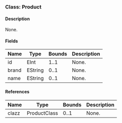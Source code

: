 ### Class: Product

#### Description

None.

#### Fields

| Name| Type| Bounds| Description|
| -----| ----| ------| -----------|
|id|EInt|1..1|None.|
|brand|EString|0..1|None.|
|name|EString|0..1|None.|

#### References

| Name| Type| Bounds| Description|
| -----| ----| ------| -----------|
|clazz|ProductClass|0..1|None.|

